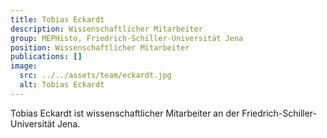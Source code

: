 ```yaml
---
title: Tobias Eckardt
description: Wissenschaftlicher Mitarbeiter
group: MEPHisto, Friedrich-Schiller-Universität Jena
position: Wissenschaftlicher Mitarbeiter
publications: []
image:
  src: ../../assets/team/eckardt.jpg
  alt: Tobias Eckardt
---
```


Tobias Eckardt ist wissenschaftlicher Mitarbeiter an der Friedrich-Schiller-Universität Jena.
